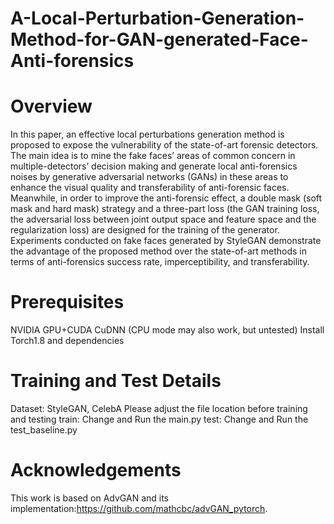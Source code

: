 # A-Local-Perturbation-Generation-Method-for-GAN-generated-Face-Anti-forensics

# Overview
In this paper, an effective local perturbations generation method is proposed to expose the vulnerability of the state-of-art forensic detectors. The main idea is to mine the fake faces’ areas of common concern in multiple-detectors’ decision making and generate local anti-forensics noises by generative adversarial networks (GANs) in these areas to enhance the visual quality and transferability of anti-forensic faces. Meanwhile, in order to improve the anti-forensic effect, a double mask (soft mask and hard mask) strategy and a three-part loss (the GAN training loss, the adversarial loss between joint output space and feature space and the regularization loss) are designed for the training of the generator. Experiments conducted on fake faces generated by StyleGAN demonstrate the advantage of the proposed method over the state-of-art methods in terms of anti-forensics success rate, imperceptibility, and transferability.

# Prerequisites
NVIDIA GPU+CUDA CuDNN (CPU mode may also work, but untested)
Install Torch1.8 and dependencies

# Training and Test Details
Dataset: StyleGAN, CelebA
Please adjust the file location before training and testing
train: Change and Run the main.py
test: Change and Run the test_baseline.py

# Acknowledgements
This work is based on AdvGAN and its implementation:https://github.com/mathcbc/advGAN_pytorch.
